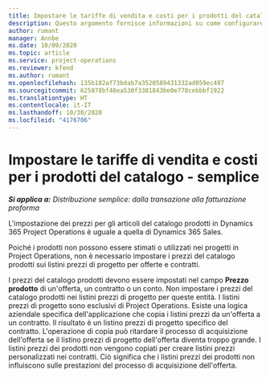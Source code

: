 ```yaml
---
title: Impostare le tariffe di vendita e costi per i prodotti del catalogo - semplice
description: Questo argomento fornisce informazioni su come configurare le tariffe di costo e vendita per le voci di un catalogo prodotti.
author: rumant
manager: Annbe
ms.date: 10/09/2020
ms.topic: article
ms.service: project-operations
ms.reviewer: kfend
ms.author: rumant
ms.openlocfilehash: 135b182af73bdab7a3520589431332ad059ec497
ms.sourcegitcommit: 625878bf48ea530f3381843be0e778cebbbf1922
ms.translationtype: HT
ms.contentlocale: it-IT
ms.lasthandoff: 10/30/2020
ms.locfileid: "4176706"
---
```

# <a name="set-up-cost-and-sales-rates-for-catalog-products---lite"></a>Impostare le tariffe di vendita e costi per i prodotti del catalogo - semplice

_**Si applica a:** Distribuzione semplice: dalla transazione alla fatturazione proforma_


L'impostazione dei prezzi per gli articoli del catalogo prodotti in Dynamics 365 Project Operations è uguale a quella di Dynamics 365 Sales.

Poiché i prodotti non possono essere stimati o utilizzati nei progetti in Project Operations, non è necessario impostare i prezzi del catalogo prodotti sui listini prezzi di progetto per offerte e contratti.

I prezzi del catalogo prodotti devono essere impostati nel campo **Prezzo prodotto** di un'offerta, un contratto o un conto. Non impostare i prezzi del catalogo prodotti nei listini prezzi di progetto per queste entità. I listini prezzi di progetto sono esclusivi di Project Operations. Esiste una logica aziendale specifica dell'applicazione che copia i listini prezzi da un'offerta a un contratto. Il risultato è un listino prezzi di progetto specifico del contratto. L'operazione di copia può ritardare il processo di acquisizione dell'offerta se il listino prezzi di progetto dell'offerta diventa troppo grande. I listini prezzi dei prodotti non vengono copiati per creare listini prezzi personalizzati nei contratti. Ciò significa che i listini prezzi dei prodotti non influiscono sulle prestazioni del processo di acquisizione dell'offerta.
